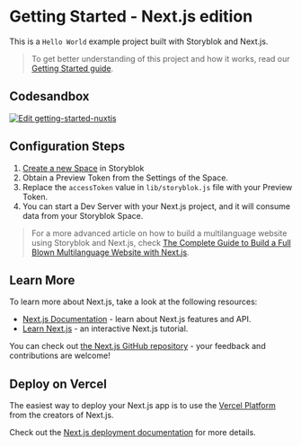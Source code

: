 # Getting Started - Next.js edition

This is a `Hello World` example project built with Storyblok and Next.js.

> To get better understanding of this project and how it works, read our [Getting Started guide](https://www.storyblok.com/docs/guide/getting-started/?utm_source=github.com&utm_medium=readme&utm_campaign=getting-started).

## Codesandbox

[![Edit getting-started-nuxtjs](https://codesandbox.io/static/img/play-codesandbox.svg)](https://codesandbox.io/s/github/storyblok/getting-started/tree/master/nextjs)

## Configuration Steps

1. [Create a new Space](https://app.storyblok.com/#!/me/spaces/new) in Storyblok
2. Obtain a Preview Token from the Settings of the Space.
3. Replace the `accessToken` value in `lib/storyblok.js` file with your Preview Token.
4. You can start a Dev Server with your Next.js project, and it will consume data from your Storyblok Space.

> For a more advanced article on how to build a multilanguage website using Storyblok and Next.js, check [The Complete Guide to Build a Full Blown Multilanguage Website with Next.js](https://www.storyblok.com/tp/next-js-react-guide/?utm_source=github.com&utm_medium=readme&utm_campaign=getting-started).

## Learn More

To learn more about Next.js, take a look at the following resources:

- [Next.js Documentation](https://nextjs.org/docs) - learn about Next.js features and API.
- [Learn Next.js](https://nextjs.org/learn) - an interactive Next.js tutorial.

You can check out [the Next.js GitHub repository](https://github.com/vercel/next.js/) - your feedback and contributions are welcome!

## Deploy on Vercel

The easiest way to deploy your Next.js app is to use the [Vercel Platform](https://vercel.com/import) from the creators of Next.js.

Check out the [Next.js deployment documentation](https://nextjs.org/docs/deployment) for more details.
